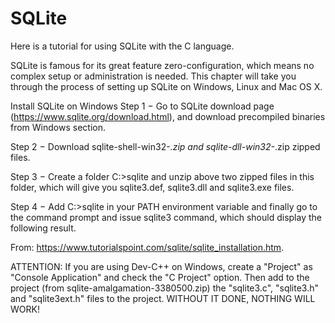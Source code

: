 # SQLite

Here is a tutorial for using SQLite with the C language.

SQLite is famous for its great feature zero-configuration, which means no complex setup or administration is needed. This chapter will take you through the process of setting up SQLite on Windows, Linux and Mac OS X.

Install SQLite on Windows
Step 1 − Go to SQLite download page (https://www.sqlite.org/download.html), and download precompiled binaries from Windows section.

Step 2 − Download sqlite-shell-win32-*.zip and sqlite-dll-win32-*.zip zipped files.

Step 3 − Create a folder C:\>sqlite and unzip above two zipped files in this folder, which will give you sqlite3.def, sqlite3.dll and sqlite3.exe files.

Step 4 − Add C:\>sqlite in your PATH environment variable and finally go to the command prompt and issue sqlite3 command, which should display the following result.

From: https://www.tutorialspoint.com/sqlite/sqlite_installation.htm.

ATTENTION: If you are using Dev-C++ on Windows, create a "Project" as "Console Application" and check the "C Project" option. Then add to the project (from sqlite-amalgamation-3380500.zip) the "sqlite3.c", "sqlite3.h" and "sqlite3ext.h" files to the project. WITHOUT IT DONE, NOTHING WILL WORK!
